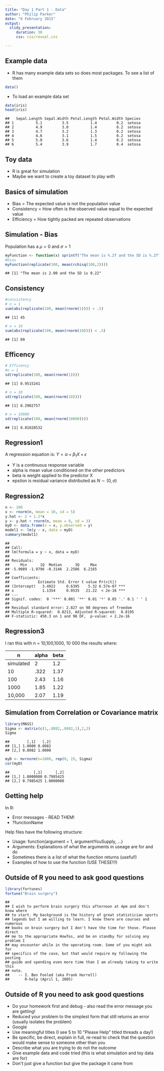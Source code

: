 ```yaml
---
title: "Day 1 Part 1 - Data"
author: "Philip Parker"
date: "6 February 2015"
output:
  slidy_presentation:
     duration: 30
     css: css/reveal.css

---
```



## Example data
- R has many example data sets so does most packages. To see a list of them

```r
data()
```
- To load an example data set

```r
data(iris)
head(iris)
```

```
##   Sepal.Length Sepal.Width Petal.Length Petal.Width Species
## 1          5.1         3.5          1.4         0.2  setosa
## 2          4.9         3.0          1.4         0.2  setosa
## 3          4.7         3.2          1.3         0.2  setosa
## 4          4.6         3.1          1.5         0.2  setosa
## 5          5.0         3.6          1.4         0.2  setosa
## 6          5.4         3.9          1.7         0.4  setosa
```

## Toy data
- R is great for simulation
- Maybe we want to create a toy dataset to play with

## Basics of simulation
- Bias = The expected value is not the population value
- Consistency = How often is the observed value equal to the expected value
- Efficiency = How tightly packed are repeated observations

## Simulation - Bias
Population has a $\mu = 0$ and $\sigma = 1$

```r
myFunction <- function(x) sprintf("The mean is %.2f and the SD is %.2f", mean(x), sd(x))
#bias
myFunction(replicate(100, mean(rchisq(100,2))))
```

```
## [1] "The mean is 2.00 and the SD is 0.22"
```

## Consistency

```r
#consistency
# n = 1
sum(abs(replicate(100, mean(rnorm(1)))) < .5)
```

```
## [1] 45
```

```r
# n = 10 
sum(abs(replicate(100, mean(rnorm(10)))) < .5)
```

```
## [1] 89
```
## Efficency

```r
# Efficency
#n = 1
sd(replicate(100, mean(rnorm(1))))
```

```
## [1] 0.9515241
```

```r
# n = 10
sd(replicate(100, mean(rnorm(10))))
```

```
## [1] 0.2902757
```

```r
# n = 10000
sd(replicate(100, mean(rnorm(10000))))
```

```
## [1] 0.01028532
```

## Regression1
A regression equation is:
$Y = \alpha + \beta_{1} X + \epsilon$

- Y is a continuous response variable
- alpha is mean value conditioned on the other predictors
- beta is weight applied to the predictor X
- epsilon is residual variance distributed as $N \sim (0,\sigma)$

## Regression2

```r
n <- 100
x <- rnorm(n, mean = 10, sd = 5)
y.hat <- 2 + 1.2*x
y <- y.hat + rnorm(n, mean = 0, sd = 3)
myD <- data.frame(x = x, y.observed = y)
model1 <- lm(y ~ x, data = myD)
summary(model1)
```

```
## 
## Call:
## lm(formula = y ~ x, data = myD)
## 
## Residuals:
##     Min      1Q  Median      3Q     Max 
## -5.9089 -1.9796 -0.3146  2.2586  6.2165 
## 
## Coefficients:
##             Estimate Std. Error t value Pr(>|t|)    
## (Intercept)   3.4022     0.6395    5.32 6.57e-07 ***
## x             1.1354     0.0535   21.22  < 2e-16 ***
## ---
## Signif. codes:  0 '***' 0.001 '**' 0.01 '*' 0.05 '.' 0.1 ' ' 1
## 
## Residual standard error: 2.827 on 98 degrees of freedom
## Multiple R-squared:  0.8213,	Adjusted R-squared:  0.8195 
## F-statistic: 450.3 on 1 and 98 DF,  p-value: < 2.2e-16
```

## Regression3
I ran this with n = 10,100,1000, 10 000 the results where:

| n         | alpha | beta |
|-----------|-------|------|
| simulated | 2     | 1.2  |
| 10        | .322  | 1.37 |
| 100       | 2.43  | 1.16 |
| 1000      | 1.85  | 1.22 |
| 10,000    | 2.07  | 1.19 |

## Simulation from Correlation or Covariance matrix

```r
library(MASS)
Sigma <- matrix(c(1,.8082,.8082,1),2,2)
Sigma
```

```
##        [,1]   [,2]
## [1,] 1.0000 0.8082
## [2,] 0.8082 1.0000
```

```r
myD <- mvrnorm(n=1000, rep(0, 2), Sigma)
cor(myD)
```

```
##           [,1]      [,2]
## [1,] 1.0000000 0.7985425
## [2,] 0.7985425 1.0000000
```

## Getting help
In R:

- Error messages - READ THEM!
- ?functionName

Help files have the following structure:

- Usage: function(argument = 1, argumentYouSupply, ...)
- Arguments: Explanations of what the arguments in useage are for and do
- Sometimes there is a list of what the function returns (useful!)
- Examples of how to use the function (USE THESE!!!)

## Outside of R you need to ask good questions


```r
library(fortunes)
fortune("Brain surgery")
```

```
## 
## I wish to perform brain surgery this afternoon at 4pm and don't know where
## to start. My background is the history of great statistician sports
## legends but I am willing to learn. I know there are courses and numerous
## books on brain surgery but I don't have the time for those. Please direct
## me to the appropriate HowTos, and be on standby for solving any problem I
## may encounter while in the operating room. Some of you might ask for
## specifics of the case, but that would require my following the posting
## guide and spending even more time than I am already taking to write this
## note.
##    -- I. Ben Fooled (aka Frank Harrell)
##       R-help (April 1, 2005)
```

## Outside of R you need to ask good questions
- Do your homework first and debug  - also read the error message you are getting!
- Reduced your problem to the simplest form that still returns an error (usually isolates the problem)
- Google
- Use meaningful titles (I see 5 to 10 "Please Help" titled threads a day!)
- Be specific, be direct, explain in full, re-read to check that the question would make sense to someone other than you
- Describe what you are trying to do not the outcome
- Give example data and code tried (this is what simulation and toy data are for)
- Don't just give a function but give the package it came from
